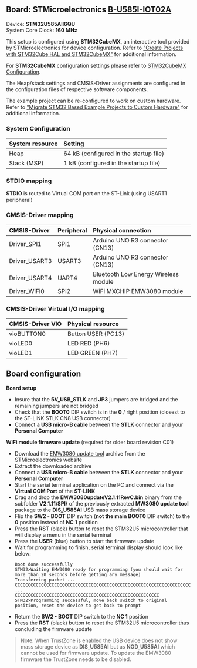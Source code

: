 Board: STMicroelectronics [B-U585I-IOT02A](https://www.st.com/en/evaluation-tools/b-u585i-iot02a.html)
------------------------------------------

Device: **STM32U585AII6QU**  
System Core Clock: **160 MHz**

This setup is configured using **STM32CubeMX**, an interactive tool provided by STMicroelectronics for device configuration.
Refer to ["Create Projects with STM32Cube HAL and STM32CubeMX"](https://www.keil.com/pack/doc/STM32Cube/html/index.html) for additional information.

For **STM32CubeMX** configuration settings please refer to [STM32CubeMX Configuration](STM32CubeMX/STM32CubeMX.pdf).

The Heap/stack settings and CMSIS-Driver assignments are configured in the configuration files of respective software components.

The example project can be re-configured to work on custom hardware.
Refer to ["Migrate STM32 Based Example Projects to Custom Hardware"](https://github.com/MDK-Packs/Documentation/tree/master/Porting_to_Custom_Hardware) for additional information.

### System Configuration

| System resource         | Setting
|:------------------------|:----------------------------------------
| Heap                    | 64 kB (configured in the startup file)
| Stack (MSP)             | 1 kB (configured in the startup file)

### STDIO mapping

**STDIO** is routed to Virtual COM port on the ST-Link (using USART1 peripheral)

### CMSIS-Driver mapping

| CMSIS-Driver  | Peripheral  | Physical connection
|:--------------|:------------|:------------------------------------
| Driver_SPI1   | SPI1        | Arduino UNO R3 connector (CN13)
| Driver_USART3 | USART3      | Arduino UNO R3 connector (CN13)
| Driver_USART4 | UART4       | Bluetooth Low Energy Wireless module
| Driver_WiFi0  | SPI2        | WiFi MXCHIP EMW3080 module

### CMSIS-Driver Virtual I/O mapping

| CMSIS-Driver VIO  | Physical resource
|:------------------|:-------------------------------
| vioBUTTON0        | Button USER (PC13)
| vioLED0           | LED RED (PH6)
| vioLED1           | LED GREEN (PH7)

## Board configuration

**Board setup**

  - Insure that the **5V_USB_STLK** and **JP3** jumpers are bridged and the remaining jumpers are not bridged
  - Check that the **BOOT0** DIP switch is in the **0** / right position (closest to the ST-LINK STLK CN8 USB connector)
  - Connect a **USB micro-B cable** between the **STLK** connector and your **Personal Computer**

**WiFi module firmware update** (required for older board revision C01)

  - Download the [EMW3080 update tool](https://www.st.com/content/ccc/resource/technical/software/firmware/group1/48/a2/e8/27/7f/ae/4b/26/x-wifi-emw3080b/files/x-wifi-emw3080b.zip/jcr:content/translations/en.x-wifi-emw3080b.zip) archive from the STMicroelectronics website
  - Extract the downloaded archive
  - Connect a **USB micro-B cable** between the **STLK** connector and your **Personal Computer**
  - Start the serial terminal application on the PC and connect via the **Virtual COM Port** of the **ST-LINK**
  - Drag and drop the **EMW3080updateV2.1.11RevC.bin** binary from the subfolder **V2.1.11\\SPI\\** of the previously 
    extracted **MW3080 update tool** package to the **DIS_U585AI** USB mass storage device
  - Flip the **SW2 - BOOT** DIP switch (**not the main BOOT0** DIP switch) to the **0** position instead of **NC 1** position
  - Press the **RST** (black) button to reset the STM32U5 microcontroller that will display a menu in the serial terminal
  - Press the **USER** (blue) button to start the firmware update
  - Wait for programming to finish, serial terminal display should look like below:
    ```
    Boot done successfully
    STM32>Waiting EMW3080 ready for programming (you should wait for more than 20 seconds before getting any message)
    Transferring packet ...
    CCCCCCCCCCCCCCCCCCCCCCCCCCCCCCCCCCCCCCCCCCCCCCCCCCCCCCCCCCCCCCCCCCCCCCCCCCCCCCCCCCC
    ...
    CCCCCCCCCCCCCCCCCCCCCCCCCCCCCCCCCCCCCCCCCCCCCCCCCCCCCCC
    STM32>Programming successful, move back switch to original position, reset the device to get back to prompt
    ```  
  - Return the **SW2 - BOOT** DIP switch to the **NC 1** position
  - Press the **RST** (black) button to reset the STM32U5 microcontroller thus concluding the firmware update

  > Note: When TrustZone is enabled the USB device does not show mass storage device as **DIS_U585AI** but as **NOD_U585AI** which 
    cannot be used for firmware update. To update the EMW3080 firmware the TrustZone needs to be disabled.
